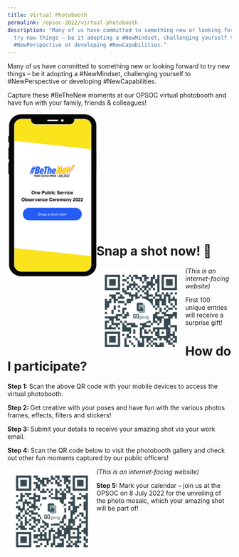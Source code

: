```yaml
---
title: Virtual Photobooth
permalink: /opsoc-2022/virtual-photobooth
description: "Many of us have committed to something new or looking forward to
  try new things – be it adopting a #NewMindset, challenging yourself to
  #NewPerspective or developing #NewCapabilities."
---
```

Many of us have committed to something new or looking forward to try new things – be it adopting a #NewMindset, challenging yourself to #NewPerspective or developing #NewCapabilities.

Capture these #BeTheNew moments at our OPSOC virtual photobooth and have fun with your family, friends & colleagues! 

<img src="/images/bethenew2022.png" alt="QR Code" style="width:200px;" align="left"/>
<br><br><br><br><br><br><br><br><br><br><br><br><br><br><br>
											 
											 

# Snap a shot now! 📸
<img src="/images/Photo QR.png" alt="QR Code" style="width:200px;" align="left"/>
<i>(This is an internet-facing website)</i>

First 100 unique entries will receive a surprise gift!


# How do I participate? 

<b>Step 1: </b><span>Scan the above QR code with your mobile devices to access the virtual photobooth. </span>

<b>Step 2: </b><span>Get creative with your poses and have fun with the various photos frames, effects, filters and stickers! </span>

<b>Step 3: </b><span>Submit your details to receive your amazing shot via your work email.  </span>

<b>Step 4: </b><span>Scan the QR code below to visit the photobooth gallery and check out other fun moments captured by our public officers!  </span>

<img src="/images/Gallery QR.png" alt="QR Code" style="width:200px;" align="left"/>
<i>(This is an internet-facing website)</i>

<b>Step 5: </b><span>Mark your calendar – join us at the OPSOC on 8 July 2022 for the unveiling of the photo mosaic, which your amazing shot will be part of!</span>